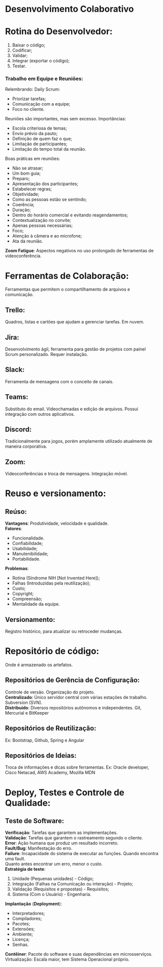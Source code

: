 # Desenvolvimento Colaborativo

# Rotina do Desenvolvedor:

1. Baixar o código;  
2. Codificar;  
3. Validar;  
4. Integrar (exportar o código);  
5. Testar.

### Trabalho em Equipe e Reuniões:

Relembrando: Daily Scrum:

* Priorizar tarefas;  
* Comunicação com a equipe;  
* Foco no cliente.

Reuniões são importantes, mas sem excesso. Importâncias:

* Escola criteriosa de temas;  
* Envio prévio da pauto;  
* Definição de quem faz o que;  
* Limitação de participantes;  
* Limitação do tempo total da reunião.

Boas práticas em reuniões:

* Não se atrasar;  
* Um bom guia;  
* Preparo;  
* Apresentação dos participantes;  
* Estabelecer regras;  
* Objetividade;  
* Como as pessoas estão se sentindo;  
* Coerência;  
* Duração;  
* Dentro do horário comercial e evitando reagendamentos;  
* Contextualização no convite;  
* Apenas pessoas necessárias;  
* Foco;  
* Atenção à câmera e ao microfone;  
* Ata da reunião.

**Zoom Fatigue**: Aspectos negativos no uso prolongado de ferramentas de videoconferência.

# Ferramentas de Colaboração: 

Ferramentas que permitem o compartilhamento de arquivos e comunicação.

## Trello:

Quadros, listas e cartões que ajudam a gerenciar tarefas. Em nuvem.

## Jira:

Desenvolvimento ágil, ferramenta para gestão de projetos com painel Scrum personalizado. Requer instalação.

## Slack:

Ferramenta de mensagens com o conceito de canais.

## Teams:

Substituto do email. Videochamadas e edição de arquivos. Possui integração com outros aplicativos.

## Discord:

Tradicionalmente para jogos, porém amplamente utilizado atualmente de maneira corporativa.

## Zoom:

Videoconferências e troca de mensagens. Integração móvel.

# Reuso e versionamento:

## Reúso:

**Vantagens**: Produtividade, velocidade e qualidade.  
**Fatores**:

* Funcionalidade.  
* Confiabilidade;  
* Usabilidade;  
* Manutenibilidade;  
* Portabilidade.

**Problemas**:

* Rotina (Síndrome NIH \[Not Invented Here\]);  
* Falhas (Introduzidas pela reutilização);  
* Custo;  
* Copyright;  
* Compreensão;  
* Mentalidade da equipe.

## Versionamento:

Registro histórico, para atualizar ou retroceder mudanças.

# Repositório de código:

Onde é armazenado os artefatos.

## Repositórios de Gerência de Configuração:

Controle de versão. Organização do projeto.  
**Centralizado**: Único servidor central com várias estações de trabalho. Subversion (SVN).  
**Distribuído**: Diversos repositórios autônomos e independentes. Git, Mercurial e BitKeeper

## Repositórios de Reutilização:

Ex: Bootstrap, Github, Spring e Angular

## Repositórios de Ideias:

Troca de informações e dicas sobre ferramentas. Ex: Oracle developer, Cisco Netacad, AWS Academy, Mozilla MDN

# Deploy, Testes e Controle de Qualidade:

## Teste de Software:

**Verificação**: Tarefas que garantem as implementações.  
**Validação**: Tarefas que garantem o rastreamento segundo o cliente.  
**Error**: Ação humana que produz um resultado incorreto.  
**Fault/Bug**: Manifestação do erro.  
**Failure**: Incapacidade do sistema de executar as funções. Quando encontra uma fault.  
Quanto antes encontrar um erro, menor o custo.  
**Estratégia de teste**:

1. Unidade (Pequenas unidades) \- Código;  
2. Integração (Falhas na Comunicação ou interação) \- Projeto;  
3. Validação (Requisitos e propostas) \- Requisitos;  
4. Sistema (Com o Usuário) \- Engenharia.

**Implantação** (**Deployment**):

* Interpretadores;  
* Compiladores;  
* Pacotes;  
* Extensões;  
* Ambiente;  
* Licença;  
* Senhas.

**Contêiner**: Pacote do software e suas dependências em microsserviços.  
Virtualização: Escala maior, tem Sistema Operacional próprio.  
